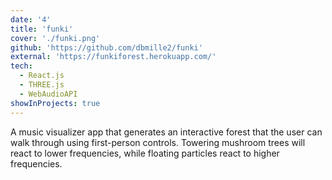 ```yaml
---
date: '4'
title: 'funki'
cover: './funki.png'
github: 'https://github.com/dbmille2/funki'
external: 'https://funkiforest.herokuapp.com/'
tech:
  - React.js
  - THREE.js
  - WebAudioAPI
showInProjects: true
---
```


A music visualizer app that generates an interactive forest that the user can walk through using first-person controls. Towering mushroom trees will react to lower frequencies, while floating particles react to higher frequencies.
